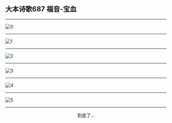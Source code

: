 
## 大本诗歌687 福音-宝血
        
<div id="aplayer0"></div>

---

<img alt="0" data-original="/data/d0682/0">

---

<img alt="1" data-original="/data/d0682/1">

---

<img alt="2" data-original="/data/d0682/2">

---

<img alt="3" data-original="/data/d0682/3">

---

<img alt="4" data-original="/data/d0682/4">

---

<img alt="5" data-original="/data/d0682/5">

---

<p style="text-align: center">到底了...</p>

<script src="/js/dist-view.js"></script>

<script>
MAIN.id = 'd0682';
        
const ap0 = new APlayer({
    container: document.getElementById('aplayer0'),
    volume: 1,
    loop: 'none',
    preload: 'none',
    audio: [{
        name: '大本诗歌687.mp3',
        artist: '大本诗歌',
        url: 'https://res.wx.qq.com/voice/getvoice?mediaid=MzI0NTk3MDM5M18yMjQ3NDk2MjY1',
        cover: '/favicon'
    }]
});
</script>
